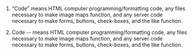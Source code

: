 1. “Code” means HTML computer programming/formatting code, any files necessary to make image maps function, and any server code necessary to make forms, buttons, check-boxes, and the like function.

2.  Code -- means HTML computer programming/formatting code, any files necessary to make image maps function, and any server code necessary to make forms, buttons, check-boxes, and the like function.